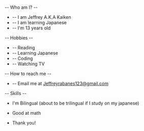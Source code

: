 -- Who am I? --
 - -- I am Jeffrey A.K.A Kaiken
 - -- I am learning Japanese
 - -- I'm 13 years old

-- Hobbies --
 - -- Reading
 - -- Learning Japanese
 - -- Coding
 - -- Watching TV

-- How to reach me --
 - -- Email me at Jeffreyrabanes123@gmail.com

-- Skills --
 - I'm Bilingual (about to be trilingual if I study on my japanese)
 - Good at math

- Thank you!
